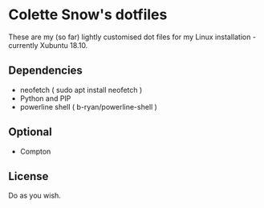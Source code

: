 # Colette Snow's dotfiles

These are my (so far) lightly customised dot files for my Linux installation - currently Xubuntu 18.10.

## Dependencies
* neofetch ( sudo apt install neofetch )
* Python and PIP
* powerline shell ( b-ryan/powerline-shell )

## Optional
* Compton

## License
Do as you wish.
